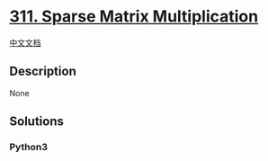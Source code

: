 # [311. Sparse Matrix Multiplication](https://leetcode.com/problems/sparse-matrix-multiplication)

[中文文档](/leetcode/0300-0399/0311.Sparse%20Matrix%20Multiplication/README.md)

## Description

None

## Solutions

<!-- tabs:start -->

### **Python3**

```python

```

<!-- tabs:end -->
